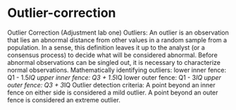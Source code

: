 # Outlier-correction
Outlier Correction (Adjustment lab one)
Outliers: 
An outlier is an observation that lies an abnormal distance from other values in a random sample from a population. In a sense, this definition leaves it up to the analyst (or a consensus process) to decide what will be considered abnormal. Before abnormal observations can be singled out, it is necessary to characterize normal observations.
Mathematically identifying outliers:
lower inner fence: Q1 - 1.5*IQ
upper inner fence: Q3 + 1.5*IQ
lower outer fence: Q1 - 3*IQ
upper outer fence: Q3 + 3*IQ
Outlier detection criteria: A point beyond an inner fence on either side is considered a mild outlier. A point beyond an outer fence is considered an extreme outlier.
